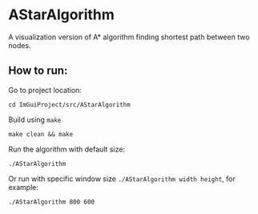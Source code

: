 # AStarAlgorithm
A visualization version of A* algorithm finding shortest path between two nodes.

## How to run:

Go to project location:
```
cd ImGuiProject/src/AStarAlgorithm
```

Build using `make`
```
make clean && make
````

Run the algorithm with default size:
```
./AStarAlgorithm
```
Or run with specific window size `./AStarAlgorithm width height`, for example:
```
./AStarAlgorithm 800 600
```
